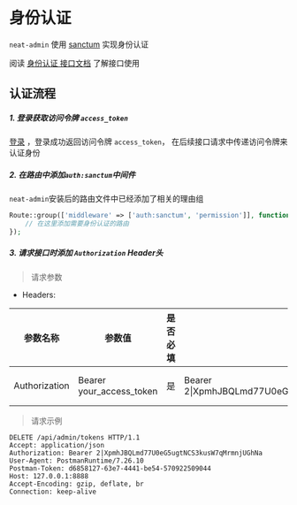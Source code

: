 # 身份认证

`neat-admin` 使用 [sanctum](https://github.com/laravel/sanctum) 实现身份认证


阅读 [身份认证 接口文档](../api/authentication.md) 了解接口使用


## 认证流程

##### 1. 登录获取访问令牌 `access_token`
[登录](../api/authentication.md?id=颁发令牌（登录）) ，登录成功返回访问令牌 `access_token`， 在后续接口请求中传递访问令牌来认证身份

##### 2. 在路由中添加`auth:sanctum`中间件

`neat-admin`安装后的路由文件中已经添加了相关的理由组
```php
Route::group(['middleware' => ['auth:sanctum', 'permission']], function () {
    // 在这里添加需要身份认证的路由
});
```

##### 3. 请求接口时添加 `Authorization` Header头

> 请求参数

- Headers:

| 参数名称 | 参数值 | 是否必填 | 示例 |说明 |
| --- | --- | --- | --- | --- |
| Authorization | Bearer your_access_token | 是 | Bearer 2\|XpmhJBQLmd77U0eG5ugtNCS3kusW7qMrmnjUGhNa | your_access_token 为登录接口返回得access_token |

> 请求示例

```http
DELETE /api/admin/tokens HTTP/1.1
Accept: application/json
Authorization: Bearer 2|XpmhJBQLmd77U0eG5ugtNCS3kusW7qMrmnjUGhNa
User-Agent: PostmanRuntime/7.26.10
Postman-Token: d6858127-63e7-4441-be54-570922509044
Host: 127.0.0.1:8888
Accept-Encoding: gzip, deflate, br
Connection: keep-alive
```
